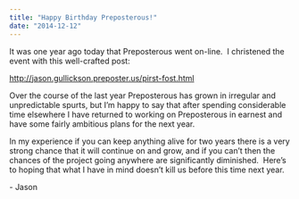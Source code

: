 ```yaml
---
title: "Happy Birthday Preposterous!"
date: "2014-12-12"
---
```


<div class="content">
<p>It was one year ago today that Preposterous went on-line.  I christened the
event with this well-crafted post:</p>
<p><a href="http://jason.gullickson.preposter.us/pirst-fost.html" target="_blank"> http://jason.gullickson.preposter.us/pirst-fost.html
</a></p>
<p>Over the course of the last year Preposterous has grown in irregular and
unpredictable spurts, but I’m happy to say that after spending considerable
time elsewhere I have returned to working on Preposterous in earnest and have
some fairly ambitious plans for the next year.</p>
<p>In my experience if you can keep anything alive for two years there is a very
strong chance that it will continue on and grow, and if you can’t then the
chances of the project going anywhere are significantly diminished.  Here’s to
hoping that what I have in mind doesn’t kill us before this time next year.</p>
<p>- Jason</p>
</div>
